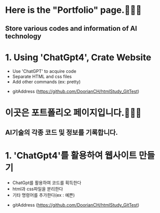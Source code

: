 # Here is the "Portfolio" page.👋👋👋

## Store various codes and information of AI technology

# 1. Using 'ChatGpt4', Crate Website
- Use 'ChatGPT' to acquire code
- Separate HTML and css files
- Add other commands (ex: pretty)
* gitAddress (https://github.com/DoorianCH/htmlStudy_GitTest)



# 이곳은 포트폴리오 페이지입니다.👋👋👋

## AI기술의 각종 코드 및 정보를 기록합니다.

# 1. 'ChatGpt4'를 활용하여 웹사이트 만들기
- ChatGpt를 활용하여 코드를 획득한다
- html과 css파일을 분리한다
- 기타 명령어를 추가한다(ex : 예쁜)
* gitAddress (https://github.com/DoorianCH/htmlStudy_GitTest)

<!--
**DoorianCH/DoorianCH** is a ✨ _special_ ✨ repository because its `README.md` (this file) appears on your GitHub profile.

Here are some ideas to get you started:

- 🔭 I’m currently working on ...
- 🌱 I’m currently learning ...
- 👯 I’m looking to collaborate on ...
- 🤔 I’m looking for help with ...
- 💬 Ask me about ...
- 📫 How to reach me: ...
- 😄 Pronouns: ...
- ⚡ Fun fact: ...
-->
